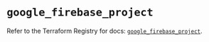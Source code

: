 # `google_firebase_project`

Refer to the Terraform Registry for docs: [`google_firebase_project`](https://registry.terraform.io/providers/hashicorp/google-beta/5.13.0/docs/resources/google_firebase_project).
